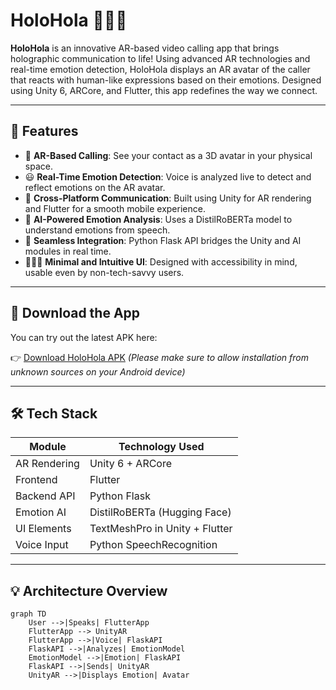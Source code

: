 # HoloHola 👋📱🌐

**HoloHola** is an innovative AR-based video calling app that brings holographic communication to life! Using advanced AR technologies and real-time emotion detection, 
HoloHola displays an AR avatar of the caller that reacts with human-like expressions based on their emotions. Designed using Unity 6, ARCore, and Flutter, this app redefines the way we connect.

---

## 🌟 Features

- 📲 **AR-Based Calling**: See your contact as a 3D avatar in your physical space.
- 😃 **Real-Time Emotion Detection**: Voice is analyzed live to detect and reflect emotions on the AR avatar.
- 🔄 **Cross-Platform Communication**: Built using Unity for AR rendering and Flutter for a smooth mobile experience.
- 🧠 **AI-Powered Emotion Analysis**: Uses a DistilRoBERTa model to understand emotions from speech.
- 🔗 **Seamless Integration**: Python Flask API bridges the Unity and AI modules in real time.
- 🧑‍🤝‍🧑 **Minimal and Intuitive UI**: Designed with accessibility in mind, usable even by non-tech-savvy users.

---

## 📱 Download the App

You can try out the latest APK here:

👉 [Download HoloHola APK](https://drive.google.com/drive/folders/1HyFNdxg9OA5C5t9dx4iSr4WRcbhTh6sQ?usp=sharing)
*(Please make sure to allow installation from unknown sources on your Android device)*

---

## 🛠 Tech Stack

| Module       | Technology Used                |
|--------------|--------------------------------|
| AR Rendering | Unity 6 + ARCore               |
| Frontend     | Flutter                        |
| Backend API  | Python Flask                   |
| Emotion AI   | DistilRoBERTa (Hugging Face)   |
| UI Elements  | TextMeshPro in Unity + Flutter |
| Voice Input  | Python SpeechRecognition       |

---

## 💡 Architecture Overview

```mermaid
graph TD
    User -->|Speaks| FlutterApp
    FlutterApp --> UnityAR
    FlutterApp -->|Voice| FlaskAPI
    FlaskAPI -->|Analyzes| EmotionModel
    EmotionModel -->|Emotion| FlaskAPI
    FlaskAPI -->|Sends| UnityAR
    UnityAR -->|Displays Emotion| Avatar
